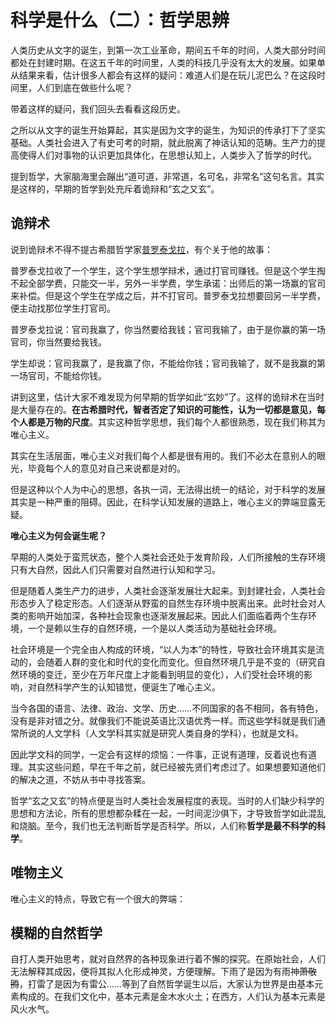 # 科学是什么（二）：哲学思辨

人类历史从文字的诞生，到第一次工业革命，期间五千年的时间，人类大部分时间都处在封建时期。在这五千年的时间里，人类的科技几乎没有太大的发展。如果单从结果来看，估计很多人都会有这样的疑问：难道人们是在玩儿泥巴么？在这段时间里，人们到底在做些什么呢？

带着这样的疑问，我们回头去看看这段历史。

之所以从文字的诞生开始算起，其实是因为文字的诞生，为知识的传承打下了坚实基础。人类社会进入了有史可考的时期，就此脱离了神话认知的范畴。生产力的提高使得人们对事物的认识更加具体化，在思想认知上，人类步入了哲学的时代。

提到哲学，大家脑海里会蹦出“道可道，非常道，名可名，非常名”这句名言。其实是这样的，早期的哲学到处充斥着诡辩和“玄之又玄”。

## 诡辩术

说到诡辩术不得不提古希腊哲学家[普罗泰戈拉](https://baike.baidu.com/item/%E6%99%AE%E7%BD%97%E6%B3%B0%E6%88%88%E6%8B%89/1295765?fr=aladdin)，有个关于他的故事：

普罗泰戈拉收了一个学生，这个学生想学辩术，通过打官司赚钱。但是这个学生掏不起全部学费，只能交一半，另外一半学费，学生承诺：出师后的第一场赢的官司来补偿。但是这个学生在学成之后，并不打官司。普罗泰戈拉想要回另一半学费，便主动找那位学生打官司。

普罗泰戈拉说：官司我赢了，你当然要给我钱；官司我输了，由于是你赢的第一场官司，你当然要给我钱。

学生却说：官司我赢了，是我赢了你，不能给你钱；官司我输了，就不是我赢的第一场官司，不能给你钱。

讲到这里，估计大家不难发现为何早期的哲学如此“玄妙”了。这样的诡辩术在当时是大量存在的。**在古希腊时代，智者否定了知识的可能性，认为一切都是意见，每个人都是万物的尺度**。其实这种哲学思想，我们每个人都很熟悉，现在我们称其为唯心主义。

其实在生活层面，唯心主义对我们每个人都是很有用的。我们不必太在意别人的眼光，毕竟每个人的意见对自己来说都是对的。

但是这种以个人为中心的思想，各执一词，无法得出统一的结论，对于科学的发展其实是一种严重的阻碍。因此，在科学认知发展的道路上，唯心主义的弊端显露无疑。

**唯心主义为何会诞生呢？**

早期的人类处于蛮荒状态，整个人类社会还处于发育阶段，人们所接触的生存环境只有大自然，因此人们只需要对自然进行认知和学习。

但是随着人类生产力的进步，人类社会逐渐发展壮大起来。到封建社会，人类社会形态步入了稳定形态。人们逐渐从野蛮的自然生存环境中脱离出来。此时社会对人类的影响开始加深，各种社会现象也逐渐发展起来。因此人们面临着两个生存环境，一个是赖以生存的自然环境，一个是以人类活动为基础社会环境。

社会环境是一个完全由人构成的环境，“以人为本”的特性，导致社会环境其实是流动的，会随着人群的变化和时代的变化而变化。但自然环境几乎是不变的（研究自然环境的变迁，至少在万年尺度上才能看到明显的变化），人们受社会环境的影响，对自然科学产生的认知错觉，便诞生了唯心主义。

当今各国的语言、法律、政治、文学、历史……不同国家的各不相同，各有特色，没有是非对错之分。就像我们不能说英语比汉语优秀一样。而这些学科就是我们通常所说的人文学科（人文学科其实就是研究人类自身的学科），也就是文科。

因此学文科的同学，一定会有这样的烦恼：一件事，正说有道理，反着说也有道理。其实这些问题，早在千年之前，就已经被先贤们考虑过了。如果想要知道他们的解决之道，不妨从书中寻找答案。

哲学“玄之又玄”的特点便是当时人类社会发展程度的表现。当时的人们缺少科学的思想和方法论，所有的思想都杂糅在一起，一时间泥沙俱下，才导致哲学如此混乱和烧脑。至今，我们也无法判断哲学是否科学。所以，人们称**哲学是最不科学的科学**。

## 唯物主义

唯心主义的特点，导致它有一个很大的弊端：

## 模糊的自然哲学

自打人类开始思考，就对自然界的各种现象进行着不懈的探究。在原始社会，人们无法解释其成因，便将其拟人化形成神灵，方便理解。下雨了是因为有雨神~~萧敬腾~~，打雷了是因为有雷公……等到了自然哲学诞生以后，大家认为世界是由基本元素构成的。在我们文化中，基本元素是金木水火土；在西方，人们认为基本元素是风火水气。
